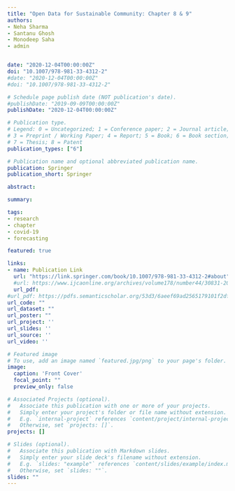 ```yaml
---
title: "Open Data for Sustainable Community: Chapter 8 & 9"
authors: 
- Neha Sharma
- Santanu Ghosh
- Monodeep Saha
- admin


date: "2020-12-04T00:00:00Z"
doi: "10.1007/978-981-33-4312-2"
#date: "2020-12-04T00:00:00Z"
#doi: "10.1007/978-981-33-4312-2"

# Schedule page publish date (NOT publication's date).
#publishDate: "2019-09-09T00:00:00Z"
publishDate: "2020-12-04T00:00:00Z"

# Publication type.
# Legend: 0 = Uncategorized; 1 = Conference paper; 2 = Journal article;
# 3 = Preprint / Working Paper; 4 = Report; 5 = Book; 6 = Book section;
# 7 = Thesis; 8 = Patent
publication_types: ["6"]

# Publication name and optional abbreviated publication name.
publication: Springer
publication_short: Springer

abstract: 

summary: 

tags:
- research
- chapter
- covid-19
- forecasting

featured: true

links:
- name: Publication Link
  url: "https://link.springer.com/book/10.1007/978-981-33-4312-2#about"
  #url: https://www.ijcaonline.org/archives/volume178/number44/30831-2019919323
  url_pdf: 
#url_pdf: https://pdfs.semanticscholar.org/53d3/6aeef69ad2565179101f2df971e34f156d87.pdf
url_code: ""
url_dataset: ""
url_poster: ""
url_project: ''
url_slides: ''
url_source: ''
url_video: ''

# Featured image
# To use, add an image named `featured.jpg/png` to your page's folder. 
image:
  caption: 'Front Cover'
  focal_point: ""
  preview_only: false

# Associated Projects (optional).
#   Associate this publication with one or more of your projects.
#   Simply enter your project's folder or file name without extension.
#   E.g. `internal-project` references `content/project/internal-project/index.md`.
#   Otherwise, set `projects: []`.
projects: []

# Slides (optional).
#   Associate this publication with Markdown slides.
#   Simply enter your slide deck's filename without extension.
#   E.g. `slides: "example"` references `content/slides/example/index.md`.
#   Otherwise, set `slides: ""`.
slides: ""
---
```


